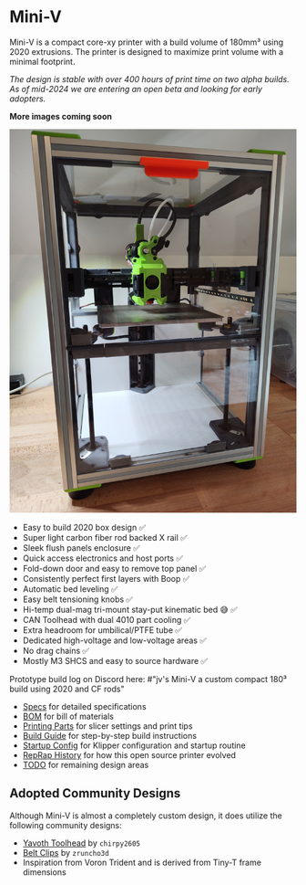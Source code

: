 # Mini-V

Mini-V is a compact core-xy printer with a build volume of 180mm³ using 2020 extrusions. The printer is designed to maximize print volume with a minimal footprint.

*The design is stable with over 400 hours of print time on two alpha builds. As of mid-2024 we are entering an open beta and looking for early adopters.*

__More images coming soon__

<p align="center">
  <img width="600" src="images/Mini-V_Front_sept_2024.jpg">
</p>

- Easy to build 2020 box design ✅
- Super light carbon fiber rod backed X rail ✅
- Sleek flush panels enclosure ✅
- Quick access electronics and host ports ✅
- Fold-down door and easy to remove top panel ✅
- Consistently perfect first layers with Boop ✅
- Automatic bed leveling ✅
- Easy belt tensioning knobs ✅
- Hi-temp dual-mag tri-mount stay-put kinematic bed 😅 ✅
- CAN Toolhead with dual 4010 part cooling ✅
- Extra headroom for umbilical/PTFE tube ✅
- Dedicated high-voltage and low-voltage areas ✅
- No drag chains ✅
- Mostly M3 SHCS and easy to source hardware ✅

Prototype build log on Discord here: #"jv's Mini-V a custom compact 180³ build using 2020 and CF rods"

- [Specs](./docs/Specs.md) for detailed specifications
- [BOM](./docs/BOM.md) for bill of materials
- [Printing Parts](./docs/PrintingParts.md) for slicer settings and print tips
- [Build Guide](./docs/BuildGuide.md) for step-by-step build instructions
- [Startup Config](./docs/StartupConfig.md) for Klipper configuration and startup routine
- [RepRap History](./docs/RepRapHistory.md) for how this open source printer evolved
- [TODO](./docs/TODO.md) for remaining design areas


## Adopted Community Designs
Although Mini-V is almost a completely custom design, it does utilize the following community designs:

- [Yavoth Toolhead](https://github.com/chirpy2605/voron) by `chirpy2605`
- [Belt Clips](https://github.com/zruncho3d/vampire_bat) by `zruncho3d`
- Inspiration from Voron Trident and is derived from Tiny-T frame dimensions

